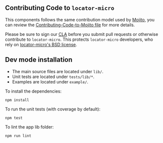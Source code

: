 Contributing Code to `locator-micro`
------------------------------------

This components follows the same contribution model used by [Mojito][], you can
review the [Contributing-Code-to-Mojito file][] for more details.

Please be sure to sign our [CLA][] before you submit pull requests or otherwise contribute to `locator-micro`. This protects `locator-micro` developers, who rely on [locator-micro's BSD license][].

[locator-micro's BSD license]: https://github.com/yahoo/locator-micro/blob/master/LICENSE.txt
[CLA]: http://developer.yahoo.com/cocktails/mojito/cla/
[Mojito]: https://github.com/yahoo/mojito
[Contributing-Code-to-Mojito file]: https://github.com/yahoo/mojito/wiki/Contributing-Code-to-Mojito

Dev mode installation
---------------------

- The main source files are located under `lib/`.
- Unit tests are located under `tests/lib/*`.
- Examples are located under `example/`.

To install the dependencies:

    npm install

To run the unit tests (with coverage by default):

    npm test

To lint the app lib folder:

    npm run lint

